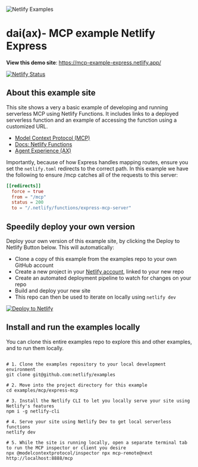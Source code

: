 ![Netlify Examples](https://github.com/netlify/examples/assets/5865/4145aa2f-b915-404f-af02-deacee24f7bf)

# dai(ax)- MCP example Netlify Express

**View this demo site**: https://mcp-example-express.netlify.app/

[![Netlify Status](https://api.netlify.com/api/v1/badges/f15f03f9-55d8-4adc-97d5-f6e085141610/deploy-status)](https://app.netlify.com/sites/mcp-example-express/deploys)



## About this example site

This site shows a very a basic example of developing and running serverless MCP using Netlify Functions. It includes links to a deployed serverless function and an example of accessing the function using a customized URL.

- [Model Context Protocol (MCP)](https://modelcontextprotocol.io/)
- [Docs: Netlify Functions](https://docs.netlify.com/functions/overview/?utm_campaign=dx-examples&utm_source=example-site&utm_medium=web&utm_content=example-mcp-express)
- [Agent Experience (AX)](https://agentexperience.ax?utm_source=express-mcp-guide&utm_medium=web&utm_content=example-mcp-express)

Importantly, because of how Express handles mapping routes, ensure you set the `netlify.toml` redirects to the correct path. In this example we have the following to ensure <domain>/mcp catches all of the requests to this server:

```toml
[[redirects]]
  force = true
  from = "/mcp"
  status = 200
  to = "/.netlify/functions/express-mcp-server"
```



## Speedily deploy your own version

Deploy your own version of this example site, by clicking the Deploy to Netlify Button below. This will automatically:

- Clone a copy of this example from the examples repo to your own GitHub account
- Create a new project in your [Netlify account](https://app.netlify.com/?utm_medium=social&utm_source=github&utm_campaign=devex-ph&utm_content=devex-examples), linked to your new repo
- Create an automated deployment pipeline to watch for changes on your repo
- Build and deploy your new site
- This repo can then be used to iterate on locally using `netlify dev`

[![Deploy to Netlify](https://www.netlify.com/img/deploy/button.svg)](https://app.netlify.com/start/deploy?repository=https://github.com/netlify/examples/&create_from_path=examples/mcp/express-mcp&utm_campaign=dx-examples)


## Install and run the examples locally

You can clone this entire examples repo to explore this and other examples, and to run them locally.

```shell

# 1. Clone the examples repository to your local development environment
git clone git@github.com:netlify/examples

# 2. Move into the project directory for this example
cd examples/mcp/express-mcp

# 3. Install the Netlify CLI to let you locally serve your site using Netlify's features
npm i -g netlify-cli

# 4. Serve your site using Netlify Dev to get local serverless functions
netlify dev

# 5. While the site is running locally, open a separate terminal tab to run the MCP inspector or client you desire
npx @modelcontextprotocol/inspector npx mcp-remote@next http://localhost:8888/mcp

```



